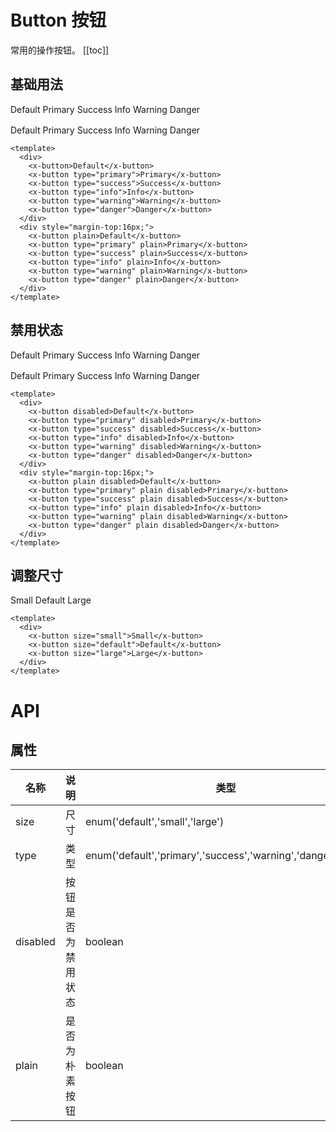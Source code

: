 # Button 按钮

常用的操作按钮。
[[toc]]

## 基础用法

<div>
    <x-button>Default</x-button>
    <x-button type="primary">Primary</x-button>
    <x-button type="success">Success</x-button>
    <x-button type="info">Info</x-button>
    <x-button type="warning">Warning</x-button>
    <x-button type="danger">Danger</x-button>
</div>
<div style="margin-top:16px;">
    <x-button plain>Default</x-button>
    <x-button type="primary" plain>Primary</x-button>
    <x-button type="success" plain>Success</x-button>
    <x-button type="info" plain>Info</x-button>
    <x-button type="warning" plain>Warning</x-button>
    <x-button type="danger" plain>Danger</x-button>
</div>

```vue
<template>
  <div>
    <x-button>Default</x-button>
    <x-button type="primary">Primary</x-button>
    <x-button type="success">Success</x-button>
    <x-button type="info">Info</x-button>
    <x-button type="warning">Warning</x-button>
    <x-button type="danger">Danger</x-button>
  </div>
  <div style="margin-top:16px;">
    <x-button plain>Default</x-button>
    <x-button type="primary" plain>Primary</x-button>
    <x-button type="success" plain>Success</x-button>
    <x-button type="info" plain>Info</x-button>
    <x-button type="warning" plain>Warning</x-button>
    <x-button type="danger" plain>Danger</x-button>
  </div>
</template>
```

## 禁用状态

<div>
    <x-button disabled>Default</x-button>
    <x-button type="primary" disabled>Primary</x-button>
    <x-button type="success" disabled>Success</x-button>
    <x-button type="info" disabled>Info</x-button>
    <x-button type="warning" disabled>Warning</x-button>
    <x-button type="danger" disabled>Danger</x-button>
</div>
<div style="margin-top:16px;">
    <x-button plain disabled>Default</x-button>
    <x-button type="primary" plain disabled>Primary</x-button>
    <x-button type="success" plain disabled>Success</x-button>
    <x-button type="info" plain disabled>Info</x-button>
    <x-button type="warning" plain disabled>Warning</x-button>
    <x-button type="danger" plain disabled>Danger</x-button>
</div>

```vue
<template>
  <div>
    <x-button disabled>Default</x-button>
    <x-button type="primary" disabled>Primary</x-button>
    <x-button type="success" disabled>Success</x-button>
    <x-button type="info" disabled>Info</x-button>
    <x-button type="warning" disabled>Warning</x-button>
    <x-button type="danger" disabled>Danger</x-button>
  </div>
  <div style="margin-top:16px;">
    <x-button plain disabled>Default</x-button>
    <x-button type="primary" plain disabled>Primary</x-button>
    <x-button type="success" plain disabled>Success</x-button>
    <x-button type="info" plain disabled>Info</x-button>
    <x-button type="warning" plain disabled>Warning</x-button>
    <x-button type="danger" plain disabled>Danger</x-button>
  </div>
</template>
```

## 调整尺寸

<div>
    <x-button size="small">Small</x-button>
    <x-button size="default">Default</x-button>
    <x-button size="large">Large</x-button>
</div>

```vue
<template>
  <div>
    <x-button size="small">Small</x-button>
    <x-button size="default">Default</x-button>
    <x-button size="large">Large</x-button>
  </div>
</template>
```

# API

## 属性

| 名称     | 说明               | 类型                                                          | 默认值    |
| -------- | ------------------ | ------------------------------------------------------------- | --------- |
| size     | 尺寸               | enum('default','small','large')                               | 'default' |
| type     | 类型               | enum('default','primary','success','warning','danger','info') | 'default' |
| disabled | 按钮是否为禁用状态 | boolean                                                       | false     |
| plain    | 是否为朴素按钮     | boolean                                                       | false     |
